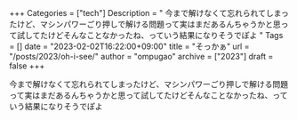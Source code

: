 +++
Categories = ["tech"]
Description = " 今まで解けなくて忘れられてしまったけど、マシンパワーごり押しで解ける問題って実はまだあるんちゃうかと思って試してたけどそんなことなかったね、っていう結果になりそうでぽよ "
Tags = []
date = "2023-02-02T16:22:00+09:00"
title = "そっかぁ"
url = "/posts/2023/oh-i-see/"
author = "ompugao"
archive = ["2023"]
draft = false
+++

<body>
<p>今まで解けなくて忘れられてしまったけど、マシンパワーごり押しで解ける問題って実はまだあるんちゃうかと思って試してたけどそんなことなかったね、っていう結果になりそうでぽよ</p>
</body>
